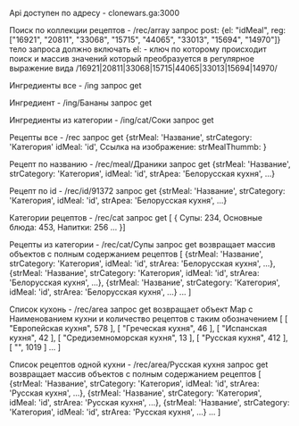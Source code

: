 Api доступен по адресу - clonewars.ga:3000

Поиск по коллекции рецептов - /rec/array запрос post: {el: "idMeal", reg: ["16921", "20811", "33068", "15715", "44065", "33013", "15694", "14970"]} тело запроса должно включать el: - ключ по которому происходит поиск и массив значений который преобразуется в регулярное выражение вида /16921|20811|33068|15715|44065|33013|15694|14970/

Ингредиенты все - /ing запрос get

Ингредиент - /ing/Бананы запрос get

Ингредиенты из категории - /ing/cat/Соки запрос get

Рецепты все - /rec запрос get {strMeal: 'Название', strCategory: 'Категория' idMeal: 'id', Ссылка на изображение: strMealThummb: }

Рецепт по названию - /rec/meal/Драники запрос get {strMeal: 'Название', strCategory: 'Категория', idMeal: 'id', strАреа: 'Белорусская кухня', ...}

Рецепт по id - /rec/id/91372 запрос get {strMeal: 'Название', strCategory: 'Категория', idMeal: 'id', strАреа: 'Белорусская кухня', ...}

Категории рецептов - /rec/cat запрос get [ { Супы: 234, Основные блюда: 453, Напитки: 256 ...
}]

Рецепты из категории - /rec/cat/Супы запрос get возвращает массив объектов с полным содержанием рецептов [ {strMeal: 'Название', strCategory: 'Категория', idMeal: 'id', strАrеа: 'Белорусская кухня', ...}, {strMeal: 'Название', strCategory: 'Категория', idMeal: 'id', strАrеа: 'Белорусская кухня', ...}, {strMeal: 'Название', strCategory: 'Категория', idMeal: 'id', strАrеа: 'Белорусская кухня', ...} ... ]

Список кухонь - /rec/area запрос get возвращает объект Map с Наименованием кухни и количество рецептов с таким обозначением
[ [ "Европейская кухня", 578 ], [ "Греческая кухня", 46 ], [ "Испанская кухня", 42 ], [ "Средиземноморская кухня", 13 ], [ "Русская кухня", 412 ], [ "", 1019 ] ... ]

Список рецептов одной кухни - /rec/area/Русская кухня запрос get возвращает массив объектов с полным содержанием рецептов [ {strMeal: 'Название', strCategory: 'Категория', idMeal: 'id', strАrеа: 'Русская кухня', ...}, {strMeal: 'Название', strCategory: 'Категория', idMeal: 'id', strАrеа: 'Русская кухня', ...}, {strMeal: 'Название', strCategory: 'Категория', idMeal: 'id', strАrеа: 'Русская кухня', ...} ... ]